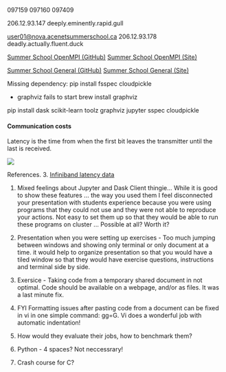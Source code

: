 097159 097160 097409


206.12.93.147
deeply.eminently.rapid.gull

user01@nova.acenetsummerschool.ca
206.12.93.178
deadly.actually.fluent.duck

[Summer School OpenMPI (GitHub)](https://github.com/acenet-arc/ACENET_Summer_School_OpenMP)
[Summer School OpenMPI (Site)](https://acenet-arc.github.io/ACENET_Summer_School_OpenMP)


[Summer School General (GitHub)](https://github.com/acenet-arc/ACENET_Summer_School_General)
[Summer School General (Site)](https://acenet-arc.github.io/ACENET_Summer_School_General)

Missing dependency:
pip install fsspec cloudpickle
- graphviz fails to start
brew install graphviz

pip install dask scikit-learn toolz graphviz jupyter sspec cloudpickle


#### Communication costs

Latency is the time from when the first bit leaves the transmitter until the last is received.

![ ](../fig/latency.svg)

References.
3. [Infiniband latency data](https://doi.org/10.5815/ijcnis.2016.10.02)


1. Mixed feelings about Jupyter and Dask Client thingie... While it is good to show these features ... the way you used them I feel disconnected your presentation with students experience because you were using programs that they could not use and they were not able to reproduce your actions.
   Not easy to set them up so that they would be able to run these programs on cluster ... Possible at all? Worth it?

2. Presentation when you were setting up exercises - Too much jumping between windows and showing only terminal or only document at a time. it would help to organize presentation so that you would have a tiled window so that they would have exercise questions, instructions and terminal side by side.


3. Exersice - Taking code from a temporary shared document in not optimal. Code should be available on a webpage, and/or as files. It was a last minute fix.

4. FYI Formatting issues after pasting code from a document can be fixed in vi in one simple command: gg=G. Vi does a wonderful job with automatic indentation!

5. How would they evaluate their jobs, how to benchmark them?

5. Python - 4 spaces? Not neccessrary!

6. Crash course for C?
